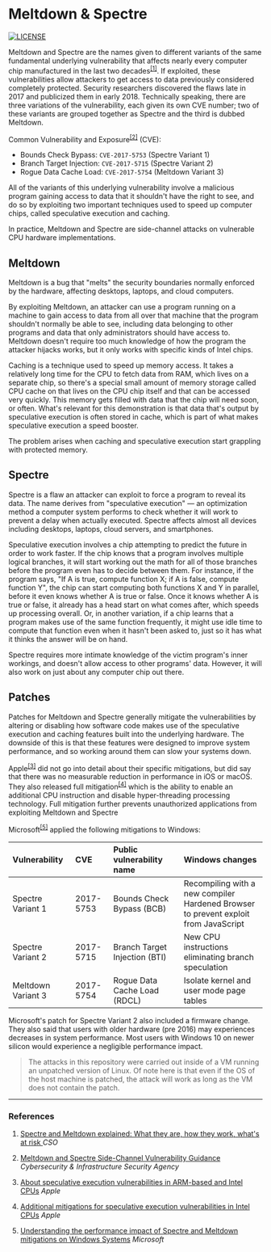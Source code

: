 # Meltdown & Spectre

[![LICENSE](https://img.shields.io/github/license/adamalston/Meltdown-Spectre?color=black)](LICENSE)

Meltdown and Spectre are the names given to different variants of the same fundamental underlying vulnerability that affects nearly every computer chip manufactured in the last two decades<sup>[[1]](#1)</sup>. If exploited, these vulnerabilities allow attackers to get access to data previously considered completely protected. Security researchers discovered the flaws late in 2017 and publicized them in early 2018. Technically speaking, there are three variations of the vulnerability, each given its own CVE number; two of these variants are grouped together as Spectre and the third is dubbed Meltdown.

Common Vulnerability and Exposure<sup>[[2]](#2)</sup> (CVE):
- Bounds Check Bypass: `CVE-2017-5753` (Spectre Variant 1)
- Branch Target Injection: `CVE-2017-5715` (Spectre Variant 2)
- Rogue Data Cache Load: `CVE-2017-5754` (Meltdown Variant 3)

All of the variants of this underlying vulnerability involve a malicious program gaining access to data that it shouldn't have the right to see, and do so by exploiting two important techniques used to speed up computer chips, called speculative execution and caching. 

In practice, Meltdown and Spectre are side-channel attacks on vulnerable CPU hardware implementations.  

## Meltdown

Meltdown is a bug that "melts" the security boundaries normally enforced by the hardware, affecting desktops, laptops, and cloud computers.

By exploiting Meltdown, an attacker can use a program running on a machine to gain access to data from all over that machine that the program shouldn't normally be able to see, including data belonging to other programs and data that only administrators should have access to. Meltdown doesn't require too much knowledge of how the program the attacker hijacks works, but it only works with specific kinds of Intel chips.

Caching is a technique used to speed up memory access. It takes a relatively long time for the CPU to fetch data from RAM, which lives on a separate chip, so there's a special small amount of memory storage called CPU cache on that lives on the CPU chip itself and that can be accessed very quickly. This memory gets filled with data that the chip will need soon, or often. What's relevant for this demonstration is that data that's output by speculative execution is often stored in cache, which is part of what makes speculative execution a speed booster.

The problem arises when caching and speculative execution start grappling with protected memory.

## Spectre

Spectre is a flaw an attacker can exploit to force a program to reveal its data. The name derives from "speculative execution" — an optimization method a computer system performs to check whether it will work to prevent a delay when actually executed. Spectre affects almost all devices including desktops, laptops, cloud servers, and smartphones.

Speculative execution involves a chip attempting to predict the future in order to work faster. If the chip knows that a program involves multiple logical branches, it will start working out the math for all of those branches before the program even has to decide between them. For instance, if the program says, "If A is true, compute function X; if A is false, compute function Y", the chip can start computing both functions X and Y in parallel, before it even knows whether A is true or false. Once it knows whether A is true or false, it already has a head start on what comes after, which speeds up processing overall. Or, in another variation, if a chip learns that a program makes use of the same function frequently, it might use idle time to compute that function even when it hasn't been asked to, just so it has what it thinks the answer will be on hand.

Spectre requires more intimate knowledge of the victim program's inner workings, and doesn't allow access to other programs' data. However, it will also work on just about any computer chip out there.

## Patches

Patches for Meltdown and Spectre generally mitigate the vulnerabilities by altering or disabling how software code makes use of the speculative execution and caching features built into the underlying hardware. The downside of this is that these features were designed to improve system performance, and so working around them can slow your systems down.

Apple<sup>[[3]](#3)</sup> did not go into detail about their specific mitigations, but did say that there was no measurable reduction in performance in iOS or macOS. They also released full mitigation<sup>[[4]](#4)</sup> which is the ability to enable an additional CPU instruction and disable hyper-threading processing technology. Full mitigation further prevents unauthorized applications from exploiting Meltdown and Spectre

Microsoft<sup>[[5]](#5)</sup> applied the following mitigations to Windows:

| Vulnerability | CVE | Public vulnerability name | Windows changes |
|:-|:-|:-|:-|
| Spectre Variant 1 | 2017-5753 | Bounds Check Bypass (BCB) | Recompiling with a new compiler<br>Hardened Browser to prevent exploit from JavaScript |
| Spectre Variant 2 | 2017-5715 | Branch Target Injection (BTI) | New CPU instructions eliminating branch speculation |
| Meltdown Variant 3 | 2017-5754 | Rogue Data Cache Load (RDCL) | Isolate kernel and user mode page tables |

Microsoft's patch for Spectre Variant 2 also included a firmware change. They also said that users with older hardware (pre 2016) may experiences decreases in system performance. Most users with Windows 10 on newer silicon would experience a negligible performance impact.

> The attacks in this repository were carried out inside of a VM running an unpatched version of Linux. 
> Of note here is that even if the OS of the host machine is patched, the attack will work as long as the VM does not contain the patch.

---

### References

1. <a href="https://www.csoonline.com/article/3247868/spectre-and-meltdown-explained-what-they-are-how-they-work-whats-at-risk.html" id="1">Spectre and Meltdown explained: What they are, how they work, what's at risk
</a> <i>CSO</i>

2. <a href="https://www.us-cert.gov/ncas/alerts/TA18-004A" id="2">Meltdown and Spectre Side-Channel Vulnerability Guidance</a> <i>Cybersecurity & Infrastructure Security Agency</i>

3. <a href="https://support.apple.com/en-us/HT208394" id="3">About speculative execution vulnerabilities in ARM-based and Intel CPUs</a> <i>Apple</i>

3. <a href="https://support.apple.com/en-us/HT210107" id="4">Additional mitigations for speculative execution vulnerabilities in Intel CPUs</a>  <i>Apple</i>

5. <a href="https://www.microsoft.com/security/blog/2018/01/09/understanding-the-performance-impact-of-spectre-and-meltdown-mitigations-on-windows-systems/" id="5">Understanding the performance impact of Spectre and Meltdown mitigations on Windows Systems</a> <i>Microsoft</i>